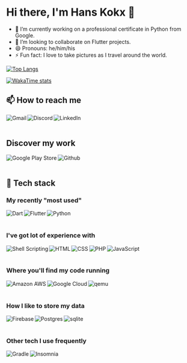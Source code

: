 # Hi there, I'm Hans Kokx 👋

- 🔭 I’m currently working on a professional certificate in Python from Google.
- 👯 I’m looking to collaborate on Flutter projects.
- 😄 Pronouns: he/him/his
- ⚡ Fun fact: I love to take pictures as I travel around the world.

[![Top Langs](https://github-readme-stats.vercel.app/api/top-langs/?username=hanskokx&exclude_repo=a2hackforchange,QuickReplyBar,BetterEmailHeaders&hide=c%2b%2b,perl)](https://github.com/anuraghazra/github-readme-stats)

[![WakaTime stats](https://github-readme-stats.vercel.app/api/wakatime?username=hanskokx)](wakatime)

## 📫 How to reach me

[<img align="left" alt="Gmail" src="https://img.shields.io/badge/gmail-D14836?&style=for-the-badge&logo=gmail&logoColor=white" />][gmail]
[<img align="left" alt="Discord" src="https://img.shields.io/badge/discord-hans%238961-%237289DA.svg?&style=for-the-badge&logo=discord&logoColor=white" />][discord]
[<img align="left" alt="LinkedIn" src="https://img.shields.io/badge/linkedin-%230077B5.svg?&style=for-the-badge&logo=linkedin&logoColor=white" />][linkedin]

<br />
<br />

## Discover my work

[<img align="left" alt="Google Play Store" src="https://img.shields.io/badge/Google%20Play-414141?logo=google-play&logoColor=white&style=for-the-badge" />][play-store]
[<img align="left" alt="Github" src="https://img.shields.io/badge/github-%23100000.svg?&style=for-the-badge&logo=github&logoColor=white" />][github]

<br />
<br />

## 🚀 Tech stack

### My recently "most used"

[<img align="left" alt="Dart" src="https://img.shields.io/badge/dart-%230175C2.svg?&style=for-the-badge&logo=dart&logoColor=white" />](blank)
[<img align="left" alt="Flutter" src="https://img.shields.io/badge/Flutter%20-%2302569B.svg?&style=for-the-badge&logo=Flutter&logoColor=white" />](blank)
[<img align="left" alt="Python" src="https://img.shields.io/badge/python-%233776AB.svg?&style=for-the-badge&logo=python&logoColor=white" />](blank)

<br />
<br />

### I've got lot of experience with

[<img align="left" alt="Shell Scripting" src="https://img.shields.io/badge/shell_script%20-%23121011.svg?&style=for-the-badge&logo=gnu-bash&logoColor=white" />](blank)
[<img align="left" alt="HTML" src="https://img.shields.io/badge/html-%23239120.svg?&style=for-the-badge&logo=html5&logoColor=white" />](blank)
[<img align="left" alt="CSS" src="https://img.shields.io/badge/css-%2318a5d6.svg?&style=for-the-badge&logo=css3&logoColor=white" />](blank)
[<img align="left" alt="PHP" src="https://img.shields.io/badge/php-%23777BB4.svg?&style=for-the-badge&logo=php&logoColor=white" />](blank)
[<img align="left" alt="JavaScript" src="https://img.shields.io/badge/javascript-%23f7df1e.svg?&style=for-the-badge&logo=JavaScript&logoColor=black" />](blank)

<br />
<br />

### Where you'll find my code running

[<img align="left" alt="Amazon AWS" src="https://img.shields.io/badge/Amazon%20AWS-%23232F3E?logo=amazon-aws&logoColor=white&style=for-the-badge" />](blank)
[<img align="left" alt="Google Cloud" src="https://img.shields.io/badge/Google%20Cloud-%234285F4?logo=google-cloud&logoColor=white&style=for-the-badge" />](blank)
[<img align="left" alt="qemu" src="https://img.shields.io/badge/QEMU-%23ff6600?logo=qemu&logoColor=white&style=for-the-badge" />](blank)

<br />
<br />

### How I like to store my data

[<img align="left" alt="Firebase" src="https://img.shields.io/badge/firebase-%23ffca28?logo=Firebase&logoColor=black&style=for-the-badge" />](blank)
[<img align="left" alt="Postgres" src="https://img.shields.io/badge/postgres-%23316192.svg?&style=for-the-badge&logo=postgresql&logoColor=white" />](blank)
[<img align="left" alt="sqlite" src="https://img.shields.io/badge/sqlite-%2307405e.svg?&style=for-the-badge&logo=sqlite&logoColor=white" />](blank)

<br />
<br />

### Other tech I use frequently

[<img align="left" alt="Gradle" src="https://img.shields.io/badge/gradle-%2302303a?logo=gradle&logoColor=white&style=for-the-badge" />](blank)
[<img align="left" alt="Insomnia" src="https://img.shields.io/badge/insomnia-%235849BE?logo=insomnia&logoColor=white&style=for-the-badge" />](blank)

[blank]: https://github.com/hanskokx/hanskokx/
[gmail]: mailto:hans.d.kokx@gmail.com
[discord]: https://www.discord.com/
[linkedin]: https://www.linkedin.com/in/hanskokx
[play-store]:https://play.google.com/store/apps/developer?id=Hans+Kokx
[github]: https://www.github.com/hanskokx
[wakatime]: https://www.wakatime.com/@hanskokx
